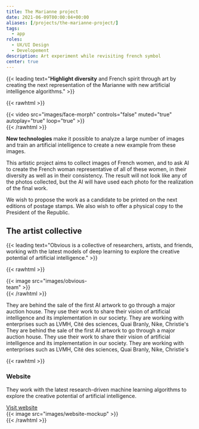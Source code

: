 ```yaml
---
title: The Marianne project
date: 2021-06-09T00:00:04+00:00
aliases: [/projects/the-marianne-project/]
tags:
  - app
roles:
  - UX/UI Design
  - Developement
description: Art experiment while revisiting french symbol
center: true
---
```


{{< leading text="**Highlight diversity** and French spirit through art by creating the next representation of the Marianne with new artificial intelligence algorithms." >}}

{{< rawhtml >}}

  <div class="float-left">
    {{< video src="images/face-morph" controls="false" muted="true" autoplay="true" loop="true" >}}
  </div>
{{< /rawhtml >}}

**New technologies** make it possible to analyze a large number of images and train an artificial intelligence to create a new example from these images.

This artistic project aims to collect images of French women, and to ask AI to create the French woman representative of all of these women, in their diversity as well as in their consistency. The result will not look like any of the photos collected, but the AI ​​will have used each photo for the realization of the final work.

We wish to propose the work as a candidate to be printed on the next editions of postage stamps. We also wish to offer a physical copy to the President of the Republic.

<!-- {{< delimiter >}} -->

## The artist collective

{{< leading text="Obvious is a collective of researchers, artists, and friends, working with the latest models of deep learning to explore the creative potential of artificial intelligence." >}}


{{< rawhtml >}}

  <div class="float-right" style="width:50%">
    {{< image src="images/obvious-team" >}}
  </div>
{{< /rawhtml >}}

They are behind the sale of the first AI artwork to go through a major auction house. They use their work to share their vision of artificial intelligence and its implementation in our society. They are working with enterprises such as LVMH, Cité des sciences, Quai Branly, Nike, Christie's
They are behind the sale of the first AI artwork to go through a major auction house. They use their work to share their vision of artificial intelligence and its implementation in our society. They are working with enterprises such as LVMH, Cité des sciences, Quai Branly, Nike, Christie's


{{< rawhtml >}}

  <div class="separator"></div>
  </div>
    <div class="project__screen">
      <div class="project__screen__content">
        <div class="project__screen__content__text-container">
          <h3>Website</h3>
          <p>They work with the latest research-driven machine learning algorithms to explore the creative potential of artificial intelligence.</p>
        <a href="#" target="_blank" class="special-button">
          <span class="content">Visit website</span>
          <span class="extra first"></span>
          <span class="extra last"></span>
        </a>
        </div>
        <div class="project__screen__content__image">
          {{< image src="images/website-mockup" >}}
        </div>
      </div>
    </div>

  <div class="container project__container">
  <div class="separator"></div>
{{< /rawhtml >}}

